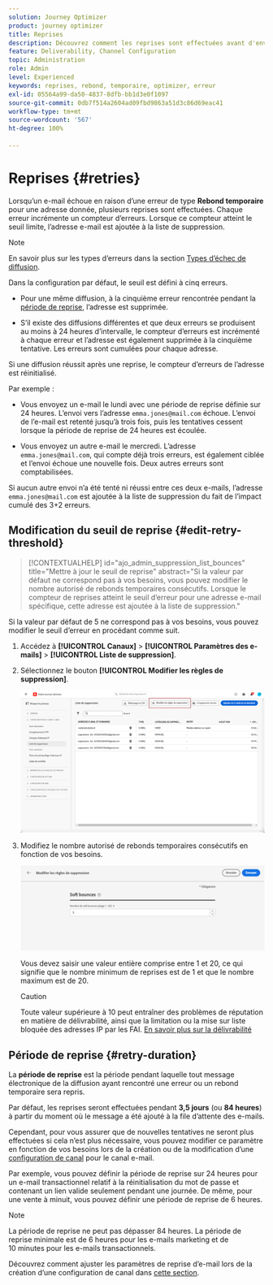 ```yaml
---
solution: Journey Optimizer
product: journey optimizer
title: Reprises
description: Découvrez comment les reprises sont effectuées avant d'envoyer une adresse à la liste de suppression
feature: Deliverability, Channel Configuration
topic: Administration
role: Admin
level: Experienced
keywords: reprises, rebond, temporaire, optimizer, erreur
exl-id: 05564a99-da50-4837-8dfb-bb1d3e0f1097
source-git-commit: 0db7f514a2604ad09fbd9863a51d3c86d69eac41
workflow-type: tm+mt
source-wordcount: '567'
ht-degree: 100%

---
```


# Reprises {#retries}

Lorsqu’un e-mail échoue en raison d’une erreur de type **Rebond temporaire** pour une adresse donnée, plusieurs reprises sont effectuées. Chaque erreur incrémente un compteur d’erreurs. Lorsque ce compteur atteint le seuil limite, l’adresse e-mail est ajoutée à la liste de suppression.

>[!NOTE]
>
>En savoir plus sur les types d’erreurs dans la section [Types d’échec de diffusion](../reports/suppression-list.md#delivery-failures).

Dans la configuration par défaut, le seuil est défini à cinq erreurs.

* Pour une même diffusion, à la cinquième erreur rencontrée pendant la [période de reprise](#retry-duration), l’adresse est supprimée.

* S’il existe des diffusions différentes et que deux erreurs se produisent au moins à 24 heures d’intervalle, le compteur d’erreurs est incrémenté à chaque erreur et l’adresse est également supprimée à la cinquième tentative. Les erreurs sont cumulées pour chaque adresse.

Si une diffusion réussit après une reprise, le compteur d’erreurs de l’adresse est réinitialisé.

Par exemple :

* Vous envoyez un e-mail le lundi avec une période de reprise définie sur 24 heures. L’envoi vers l’adresse `emma.jones@mail.com` échoue. L’envoi de l’e-mail est retenté jusqu’à trois fois, puis les tentatives cessent lorsque la période de reprise de 24 heures est écoulée.

* Vous envoyez un autre e-mail le mercredi. L’adresse `emma.jones@mail.com`, qui compte déjà trois erreurs, est également ciblée et l’envoi échoue une nouvelle fois. Deux autres erreurs sont comptabilisées.

Si aucun autre envoi n’a été tenté ni réussi entre ces deux e-mails, l’adresse `emma.jones@mail.com` est ajoutée à la liste de suppression du fait de l’impact cumulé des 3+2 erreurs.

## Modification du seuil de reprise {#edit-retry-threshold}

>[!CONTEXTUALHELP]
>id="ajo_admin_suppression_list_bounces"
>title="Mettre à jour le seuil de reprise"
>abstract="Si la valeur par défaut ne correspond pas à vos besoins, vous pouvez modifier le nombre autorisé de rebonds temporaires consécutifs. Lorsque le compteur de reprises atteint le seuil d’erreur pour une adresse e-mail spécifique, cette adresse est ajoutée à la liste de suppression."
<!--
>additional-url="https://experienceleague.adobe.com/docs/journey-optimizer/using/reporting/deliverability/suppression-list.html?lang=fr" text="Understand the suppresion list"-->

Si la valeur par défaut de 5 ne correspond pas à vos besoins, vous pouvez modifier le seuil d’erreur en procédant comme suit.

1. Accédez à **[!UICONTROL Canaux]** > **[!UICONTROL Paramètres des e-mails]** > **[!UICONTROL Liste de suppression]**.

1. Sélectionnez le bouton **[!UICONTROL Modifier les règles de suppression]**.

   ![](assets/suppression-list-edit-retries.png)

1. Modifiez le nombre autorisé de rebonds temporaires consécutifs en fonction de vos besoins.

   ![](assets/suppression-list-edit-soft-bounces.png)

   Vous devez saisir une valeur entière comprise entre 1 et 20, ce qui signifie que le nombre minimum de reprises est de 1 et que le nombre maximum est de 20.

   >[!CAUTION]
   >
   >Toute valeur supérieure à 10 peut entraîner des problèmes de réputation en matière de délivrabilité, ainsi que la limitation ou la mise sur liste bloquée des adresses IP par les FAI. [En savoir plus sur la délivrabilité](../reports/deliverability.md)

## Période de reprise {#retry-duration}

La **période de reprise** est la période pendant laquelle tout message électronique de la diffusion ayant rencontré une erreur ou un rebond temporaire sera repris.

Par défaut, les reprises seront effectuées pendant **3,5 jours** (ou **84 heures**) à partir du moment où le message a été ajouté à la file d’attente des e-mails.

Cependant, pour vous assurer que de nouvelles tentatives ne seront plus effectuées si cela n’est plus nécessaire, vous pouvez modifier ce paramètre en fonction de vos besoins lors de la création ou de la modification d’une [configuration de canal](channel-surfaces.md) pour le canal e-mail.

Par exemple, vous pouvez définir la période de reprise sur 24 heures pour un e-mail transactionnel relatif à la réinitialisation du mot de passe et contenant un lien valide seulement pendant une journée. De même, pour une vente à minuit, vous pouvez définir une période de reprise de 6 heures.

>[!NOTE]
>
>La période de reprise ne peut pas dépasser 84 heures. La période de reprise minimale est de 6 heures pour les e-mails marketing et de 10 minutes pour les e-mails transactionnels.

Découvrez comment ajuster les paramètres de reprise d’e-mail lors de la création d’une configuration de canal dans [cette section](../email/email-settings.md#email-retry).

